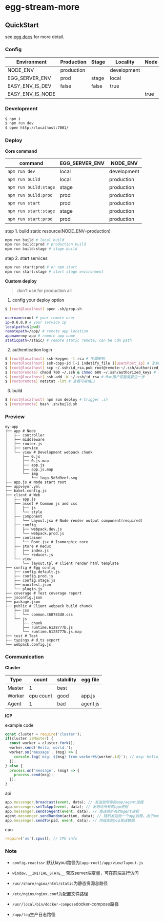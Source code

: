 # egg-stream-more



## QuickStart

<!-- add docs here for user -->

see [egg docs][egg] for more detail.

### Config

| Environment | Production | Stage | Locality | Node | Web |
|-------------|------------|-------|----------|------|-----|
| NODE_ENV | production |  | development |||
| EGG_SERVER_ENV | prod | stage | local |||
| EASY_ENV_IS_DEV | false | false | true |||
| EASY_ENV_IS_NODE | | | | true | false |

### Development

```bash
$ npm i
$ npm run dev
$ open http://localhost:7001/
```

### Deploy


**Core command**

| command | EGG_SERVER_ENV | NODE_ENV |
|-------------|------------|-------|
| `npm run dev` | local | development |
| `npm run build` | local | production |
| `npm run build:stage` | stage | production |
| `npm run build:prod` | prod | production |
| `npm run start` | prod | production |
| `npm run start:stage` | stage | production |
| `npm run start:prod` | prod | production |

step 1. build static resource(NODE_ENV=production)

```bash
npm run build # local build
npm run build:prod # production build
npm run build:stage # stage build
```

step 2. start services

```bash
npm run start:prod # or npm start
npm run start:stage # start stage environment
```

**Custom deploy**
> don't use for production all

1. config your deploy option

```bash
$ [root@localhost] open .sh/prop.sh
```
```bash
username=root # your remote user
ip=0.0.0.0 # your service ip
localpath=$(pwd)
remotepath=/app/ # remote app location
appname=my-app # remote app name
staticpath=/staic/ # remote static remote, can be cdn path
```

2. authentication login

```bash
$ [root@localhost] ssh-keygen -t rsa # 生成密钥
$ [root@localhost] ssh-copy-id [-i indetify_file ][user@host_ip] # 复制密钥到远端主机
$ [root@localhost] scp ~/.ssh/id_rsa.pub root@remote:~/.ssh/authorized_keys # 复制公钥到authorized_keys
$ [root@remote] chmod 700 ~/.ssh & chmod 600 ~/.ssh/authorized_keys # 权限
$ [root@localhost] ssh-add -K ~/.ssh/id_rsa # Mac用户可能需要这一步
$ [root@remote] netstat -lnt # 查看可用端口
```

3. build

```bash
$ [root@localhost] npm run deploy # trigger .sh
$ [root@remote] bash .sh/build.sh
```

### Preview

```
my-app
├── app # Node
│   ├── controller
│   ├── middleware
│   ├── router.js
│   ├── service
│   └── view # Development webpack chunk
│       ├── 0.js
│       ├── 0.js.map
│       ├── app.js
│       ├── app.js.map
│       └── img
│           └── logo.5d5d9eef.svg
├── app.js # Node start root 
├── appveyor.yml
├── babel.config.js
├── client # Web
│   ├── app.js
│   ├── asset # Common js and css
│   │   ├── js
│   │   └── style
│   ├── component
│   │   └── Layout.jsx # Node render output component(required)
│   ├── config
│   │   ├── webpack.dev.js
│   │   └── webpack.prod.js
│   ├── container
│   │   └── Root.jsx # Isomorphic core
│   ├── store # Redux
│   │   ├── index.js
│   │   └── reducer.js
│   └── view
│       └── layout.tpl # Client render html template
├── config # Egg config
│   ├── config.default.js
│   ├── config.prod.js
│   ├── config.stage.js
│   ├── manifest.json
│   └── plugin.js
├── coverage # Test coverage report
├── jsconfig.json
├── package.json
├── public # Client webpack build chunck
│   ├── css
│   │   └── common.468783d0.css
│   └── js
│       ├── chunk
│       ├── runtime.6128777b.js
│       └── runtime.6128777b.js.map
├── test # Test
├── typings # d.ts export
└── webpack.config.js
```

### Communication

**Cluster**

| Type        | count      | stability | egg file |
|-------------|------------|-----------|----|
| Master      | 1          |  best     ||
| Worker      | cpu count  |  good     | app.js |
| Agent       | 1          |  bad      | agent.js |


**ICP**

example code

```js
const cluster = require('cluster');
if(cluster.isMaster) {
  const worker = cluster.fork();
  worker.send('Hello, world.');
  worker.on('message', (msg) => {
    console.log(`msg: ${msg} from worker#${worker.id}`); // msg: Hello, world. from worker#1 
  });
} else {
  process.on('message', (msg) => {
    process.send(msg);
  });
}
```

api

```js
app.messenger.broadcast(event, data); // 发送给所有的app/agent进程
app.messenger.setToApp(event, data); // 发送给所有的app进程
app.messenger.sendToAgent(event, data); // 发送给所有的agent进程
agent.messenger.sendRandom(action, data); // 随机发送给一个app进程，由于master指定
app.messenger.sendTo(pid, event, data); // 向指定的pid发送数据
```

cpu
```js
require('os').cpus(); // CPU info
```


[egg]: https://eggjs.org

### Note
- `config.reactssr` 默认layout路径为`[app-root]/app/view/layout.js`

- `window.__INITIAL_STATE__` 获取server端变量，可在前端进行访问

- `/usr/share/nginx/html/static`为静态资源总路径

- `/etc/nginx/nginx.conf`为配置文件路径

- `/usr/local/bin/docker-compose`docker-compose路径

- `/app/log`生产日志路径

